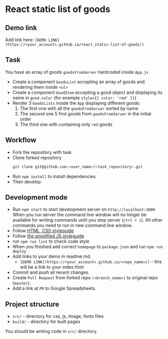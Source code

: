 # React static list of goods

## Demo link
Add link here: `[DEMO LINK](https://<your_account>.github.io/react_static-list-of-goods/)`

## Task
You have an array of goods `goodsFromServer` hardcoded inside `App.js` 
- Create a component `GoodsList` accepting an array of goods and rendering them inside `<ul>`
- Create a component `GoodItem` accepting a good object and displaying its name in `good.color`
  (for example `style={{ color: 'red' }}`)
- Render 3 `GoodsLists` inside the `App` displaying different goods:
    1. The first one with all the `goodsFromServer` sorted by name
    1. The second one 5 first goods from `goodsFromServer` in the initial order
    1. The third one with containing only `red` goods

## Workflow
- Fork the repository with task
- Clone forked repository
    ```bash
    git clone git@github.com:<user_name>/<task_repository>.git
    ```
- Run `npm install` to install dependencies.
- Then develop

## Development mode
- Run `npm start` to start development server on `http://localhost:3000`
    When you run server the command line window will no longer be available for
    writing commands until you stop server (`ctrl + c`). All other commands you
    need to run in new command line window.
- Follow [HTML, CSS styleguide](https://mate-academy.github.io/style-guides/htmlcss.html)
- Follow [the simplified JS styleguide](https://mate-academy.github.io/style-guides/javascript-standard-modified)
- run `npm run lint` to check code style
- When you finished add correct `homepage` to `package.json` and run `npm run deploy`
- Add links to your demo in readme.md.
  - `[DEMO LINK](https://<your_account>.github.io/<repo_name>/)` - this will be a
  link to your index.html
- Commit and push all recent changes.
- Create `Pull Request` from forked repo `(<branch_name>)` to original repo
(`master`).
- Add a link at `PR` to Google Spreadsheets.

## Project structure
- `src/` - directory for css, js, image, fonts files
- `build/` - directory for built pages

You should be writing code in `src/` directory.
